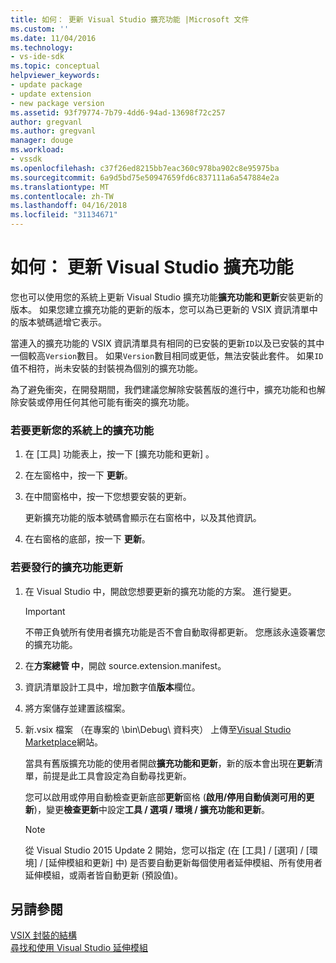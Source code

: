 ```yaml
---
title: 如何： 更新 Visual Studio 擴充功能 |Microsoft 文件
ms.custom: ''
ms.date: 11/04/2016
ms.technology:
- vs-ide-sdk
ms.topic: conceptual
helpviewer_keywords:
- update package
- update extension
- new package version
ms.assetid: 93f79774-7b79-4dd6-94ad-13698f72c257
author: gregvanl
ms.author: gregvanl
manager: douge
ms.workload:
- vssdk
ms.openlocfilehash: c37f26ed8215bb7eac360c978ba902c8e95975ba
ms.sourcegitcommit: 6a9d5bd75e50947659fd6c837111a6a547884e2a
ms.translationtype: MT
ms.contentlocale: zh-TW
ms.lasthandoff: 04/16/2018
ms.locfileid: "31134671"
---
```

# <a name="how-to-update-a-visual-studio-extension"></a>如何： 更新 Visual Studio 擴充功能
您也可以使用您的系統上更新 Visual Studio 擴充功能**擴充功能和更新**安裝更新的版本。 如果您建立擴充功能的更新的版本，您可以為已更新的 VSIX 資訊清單中的版本號碼遞增它表示。  
  
 當連入的擴充功能的 VSIX 資訊清單具有相同的已安裝的更新`ID`以及已安裝的其中一個較高`Version`數目。 如果`Version`數目相同或更低，無法安裝此套件。 如果`ID`值不相符，尚未安裝的封裝視為個別的擴充功能。  
  
 為了避免衝突，在開發期間，我們建議您解除安裝舊版的進行中，擴充功能和也解除安裝或停用任何其他可能有衝突的擴充功能。  
  
### <a name="to-update-an-extension-on-your-system"></a>若要更新您的系統上的擴充功能  
  
1.  在 [工具]  功能表上，按一下 [擴充功能和更新] 。  
  
2.  在左窗格中，按一下 **更新**。  
  
3.  在中間窗格中，按一下您想要安裝的更新。  
  
     更新擴充功能的版本號碼會顯示在右窗格中，以及其他資訊。  
  
4.  在右窗格的底部，按一下 **更新**。  
  
### <a name="to-publish-an-update-of-an-extension"></a>若要發行的擴充功能更新  
  
1.  在 Visual Studio 中，開啟您想要更新的擴充功能的方案。 進行變更。  
  
    > [!IMPORTANT]
    >  不帶正負號所有使用者擴充功能是否不會自動取得都更新。 您應該永遠簽署您的擴充功能。  
  
2.  在**方案總管 中**，開啟 source.extension.manifest。  
  
3.  資訊清單設計工具中，增加數字值**版本**欄位。  
  
4.  將方案儲存並建置該檔案。  
  
5.  新.vsix 檔案 （在專案的 \bin\Debug\ 資料夾） 上傳至[Visual Studio Marketplace](https://marketplace.visualstudio.com/vs)網站。  
  
     當具有舊版擴充功能的使用者開啟**擴充功能和更新**，新的版本會出現在**更新**清單，前提是此工具會設定為自動尋找更新。  
  
     您可以啟用或停用自動檢查更新底部**更新**窗格 (**啟用/停用自動偵測可用的更新**)，變更**檢查更新**中設定**工具 / 選項 / 環境 / 擴充功能和更新**。  
  
    > [!NOTE]
    >  從 Visual Studio 2015 Update 2 開始，您可以指定 (在 [工具] / [選項] / [環境] / [延伸模組和更新] 中) 是否要自動更新每個使用者延伸模組、所有使用者延伸模組，或兩者皆自動更新 (預設值)。  
  
## <a name="see-also"></a>另請參閱  
 [VSIX 封裝的結構](../extensibility/anatomy-of-a-vsix-package.md)   
 [尋找和使用 Visual Studio 延伸模組](../ide/finding-and-using-visual-studio-extensions.md)
